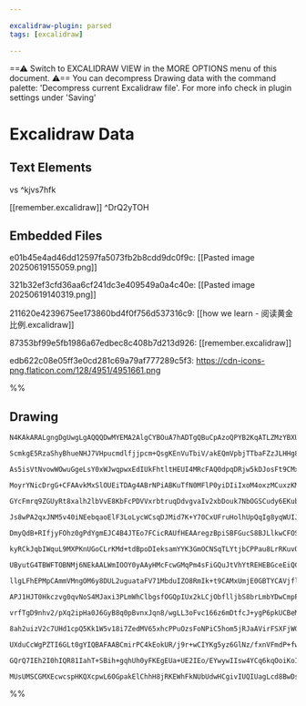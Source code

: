 ```yaml
---

excalidraw-plugin: parsed
tags: [excalidraw]

---
```

==⚠  Switch to EXCALIDRAW VIEW in the MORE OPTIONS menu of this document. ⚠== You can decompress Drawing data with the command palette: 'Decompress current Excalidraw file'. For more info check in plugin settings under 'Saving'


# Excalidraw Data

## Text Elements
vs ^kjvs7hfk

[[remember.excalidraw]] ^DrQ2yTOH

## Embedded Files
e01b45e4ad46dd12597fa5073fb2b8cdd9dc0f9c: [[Pasted image 20250619155059.png]]

321b32ef3cfd36aa6cf241dc3e409549a0a4c40e: [[Pasted image 20250619140319.png]]

211620e4239675ee173860bd4f0f756d537316c9: [[how we learn - 阅读黄金比例.excalidraw]]

87353bf99e5fb1986a67edbec8c408b7d213d926: [[remember.excalidraw]]

edb622c08e05ff3e0cd281c69a79af777289c5f3: https://cdn-icons-png.flaticon.com/128/4951/4951661.png

%%
## Drawing
```compressed-json
N4KAkARALgngDgUwgLgAQQQDwMYEMA2AlgCYBOuA7hADTgQBuCpAzoQPYB2KqATLZMzYBXUtiRoIACyhQ4zZAHoFAc0JRJQgEYA6bGwC2CgF7N6hbEcK4OCtptbErHALRY8RMpWdx8Q1TdIEfARcZgRmBShcZQUebQBGOIAWGjoghH0EDihmbgBtcDBQMBKIEm4IOAA5AEUACVIAMQARAFFUkshYRArCfWikflLMbgBmbR4ADgB2eIAGADZpngBW

ScmkgE5RzaShyBhueNHJ7VHpucmdlfjjpcm+QsgKEnVuTbiV/akEQmVpbjTTbaFZzJLHHg8UbxJJgzZfJ4QazKYLcObfZhQUhsADWCAAwmx8GxSBUsdZmHBcIFsh1SppcNgccpsUIOMRCcTSRJyRxKdSslA6ZAAGaEfD4ADKsFREkkjI0gWFEEx2LxAHVXpIjhisbiENKYLL0IIPMrWf8OOFcmh4t82FTsGpDra5ujEaz2VbmDbUBwhBKMQgEMRu

As5isVtNvowWOwuGgeLsY0xWJwqpwxEdIUkFhtltHEUI4MRcFAQ0dpqDRjw5kDJosFt9CMxmuly6G0CKCGFvizhHAAJLEX15AC6300wnZrWCmWyo4niKIHBx3H9geXbCZFa7PYQ3zFwWHFQQc3imiSKwQSVwxFzxGIiRWm2m3dB01GIs0PE0k2wj6bMQ2BzCKmzYMqzDuOIqAFJ0YB2k8CFPEunRlOyWAVLgczKiK5CZCeaAbvguplkIvqVFkjgc

MoyrYNicDrgG+CFAAvkMxSlOUEiTDAg4ABrNPiABKuTfN0MFlP0yiDIiIxoM4oxzMCuxzKM6kaZpeyIi6qDOEs2hJBs5wImhLzEG8rpxFCjxoZIvz/EKtorE2iLIsa7poaq+qciSZLkHyVI0kKk6MsynockSfk8gF/LBbh4pSjKknytgiqyV5eoalqOqIt5eKGsaKpEuU3wWpI3q+ohaEOoyzpHG6ZXTsQlVMZuXnBp2qBJKMeYpnGnBHOC/Vphw

GYcFmrq9ZGUyRt8xalh2lbVvE8KbFcPDVVxrbtruqDdvgvaIv2xbDouk7NbOGSCudy6EKubUkVuO5dQdR1oUeCCEegNYXjWCAiqM2AisQvW4LgCzAzw4LAaMN7KSsWzYbgSTYLCGWlFBBAwXBnRbSU8Qoc2GHyeguDxBAbEcYi3HoMJkoAGpzMJkjqkIyoSb00kY5ApOKdMEyQvCQLxAs8TTBsovfLpUxxK+iQRlCvXK9pZk5bafWIvZfwAmgr7a

Js8wPA2qxJNM5v40iNEebqaoElF3LoLycWCsqDJMid7K+Y70CxUFruHolhUpQqIg8yqWUIJqFnaratv6sHFSmqVHrCJa1q5TVjr1a6nmlBFrVEcxQZ7a+MyW7Go1jEmI3xuNk2oIkkwfDwEvqfNJZlnt4vVptiTnIkzY7cES17odB7HayQ4jvkqH0pdc43bP3wrmuRftaUxIvdwb0Tx94pfV1EB9wstY3lCmxLNeCDiyc4aaPeIqgVWCzECs5zQp

DmyQdB+RIfjyFOhz0gPdYgmEJC4B4JTEo7FCicRAUfHEAAregzBpiSBFGucS8BJLlkwCFOS3AeoTFuEkHquwISTAWJfaWYwVjaGoVQpS55RhXlrGCb45lLKoBOIZM261W7rEuC+VWpRtaOSIaZUo7kYJ5wEJHb2FQADEZ5oTQjdmFT2kUuT+QpP7WkgcJSJwkMnUM8dsox24LZTGkdjEmhKmY1OfgKoZzjoiWqTpYANTkRAE609bofXwofR6xMwG

kyRCkJqbIWquL9MXPKnUGoCLrKMd+tdBpoDIeksamYYK3GmOCNSqTLYtjbCPPau8LrRKuvOHIISiyd1Ho3KsalaybE2G6WYK97prziRvSAW88SvX3OJLATl0CoPNJQAAKmMiokzDycCgJKQgRgYK9UWdkRouB9Dil0lIroYyACCRBlAJnQMEEUBC0KxigOYAgJy/jnOgA6OiSzcD3SYN9Yi9pSB/HugQWZ+D5liTckIKAbBhLhFWTBLEQg96b0+X

UByutG4TBWFTOBNMj6NEkAALWmIOOY0yAAyHMcFcwGMqPm4sFiGQuJtVhYtREHEBGceEiQClmzUpcT8nD1a8GUgwiWpslLv0Vt8cRqL5hJEMs3BYCx1LwjNl0ty1tZHmPtjomKeiBQGMRO7cKzVFE6sCnq65pQjxJSNCHNKYdIKR2jtwy2+UDTJSTg480acXE+kzqUDxOdG6NScV6WJPyEl7U/GpQsNzUzxkrBXON6ZcmVkEZfOYqwO6LW7i0msy

llgLFhEPMpCAmmVMngOM6y8DUL2uguataFV71MbduIZO8RmIk+t9CAMxUmjE0GBTYCAVjflWlQiG0wQyaAQNgf8sJJiaGmMQRlxAPgLB/tjP+8EAGEyAaE8BZMVjQLALAko8DoBzIkIAXg3ACzO3kPIgRMj6GnaQbQbgCAkHIBQMcY5cJLJWWs7gpxpgKrzLfWYMxJgHIgCKJZ2zdn4H2aM/BjyzkVEuRayAtz7n4FQ88iFjFmxH2aKQGoPAYDTI

APJ1HJT0Hkczvg0qvNoS4MJaxi3PLmWhClbgsfOGQpIUx2kLCjObflljbS8brLmbYDwCmpPhJKlF4z5gGzWKkzaswjJGRhN8GRaJNUmvQCotSxwKahQ9hFIzvtdXxUMdaoqqV0oOrtk62OjdNV2OKmaKJ6dfVuKznVLxucomhv830p6HU9pXA/Nko4Nxsn1xgrMdaMwPibCzV3LqPdWnzFrAp4tu1hnjz7FPKtaBxxVJnIvetFXgEQCbRIe9j6Mg

vrfTgD9nhv2/pXq2ipHa0J6GyB8q0pBvnxJqn8/wgLL3oFvc166z6mDtfcJ+ygP6pkUCBeMiAC2n1tffR4L9G3ulWmRTrFT6K9PgshdCwDY93pcRJlhddmKz3YoqDAYSuA3zTLmEg2jkk+hUsY9wZwKlLgbEh9CKMfduOCrpTWUE60jZbCWNY54ArIQGyrNCD4bpzyrUU1rZTVi5a49Wuwwn7ToP6bQHMCYNZlgdMLeLLlkYWURzttZpRBOCcaMs

8ah2uizV2c7UHd1cpQ5Kk1W5v18i7ZedMV65xhcPPuOzsFoNPiC5hom5jRJaAVirFSXFjWGOGBJpyRNGCtYky0vIZlppOXfpQlFpMEpw9S39ZKxW06M86tVeIDUpege7oPXXpFzefXiuPdFAfbtU7T48BApMM8I7AZngAlMeI2BqE/c2LgEU5tljN2wCO0YG7jS4wJvsMAzhd0lHq6Ag9SJpi4SCeN/pEcyIUUQOye6tFvj0VeZHti4BUJIjgHAa

UXduCcWgPZTI6GLt0gYIQBAFAABCmirPC4kEokUR/j9r+wCIYKg5yz6GlNz/fxnVFmdP+fwUl+Mg78F9E6zzt9EWogGf0gF+V+jQEuNqHqPmhQf+z+2Qr+1+jqWOQwkBABL+V+N+Ccku9i4BpQ/+gBGQwk3qauW0iBOB+glGmuuk8wecRByBGQjQcGOyey3AUiVB0BQB/6MKYwrkWBUBUAMB22eG6GAMv+2B1BsB1IUARyABbAFA9kd4zakAwhLB

GQrQ7IEh2I0hIQR81IahT+SBih+gqhUh0yFKEgEUa+UE2IEo/EYwywIIsw4YCq6kqOoiKoI+EoAAmtmAzrcLJusFeNsFWEwUYGwAYPPoiPQAQPCkcCCMJtDG9vIdwTAXgdEmrhAKYQgSyCQABrbpQRkcQNKAgIxEbukX8sQAALJsBgLKG4CaDBCx4Iq+IlFGbnpb5EhHykDKAMgAAUmm1AvA4svRPRqADOKwAAlMqFCsoAGNSBUO0V0VCOiLwEpA

MUsUMSCGMXEcwcspHKQXcpwL6OGpakElChhH8jRKEWhFkNUbUdwHCgivIUQIUagLcd8BwDsrCqQPCvaOCiuO8fChsXYEgjOjkJKK8XAOUZUa8TUT7o9kiNgHcowNMsEfgOcaUJzCYukHCfGsPuRBCvoEYXRhFr1tvA9ncTBtiNfhibsecuWo2qEOIZiQiUiY9OPievwDBgfL6MAKxCAKxEAA
```
%%